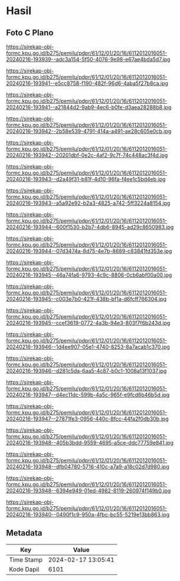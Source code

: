 # Hasil

## Foto C Plano

https://sirekap-obj-formc.kpu.go.id/b275/pemilu/pdpr/61/12/01/20/16/6112012016051-20240216-193939--adc3a154-5f50-4076-9e98-e67ae4bda5d7.jpg

https://sirekap-obj-formc.kpu.go.id/b275/pemilu/pdpr/61/12/01/20/16/6112012016051-20240216-193941--e5cc8758-f190-482f-96d6-4aba5f27b8ca.jpg

https://sirekap-obj-formc.kpu.go.id/b275/pemilu/pdpr/61/12/01/20/16/6112012016051-20240216-193941--a21844d2-9ab9-4ec6-b0fe-d3aea28288b8.jpg

https://sirekap-obj-formc.kpu.go.id/b275/pemilu/pdpr/61/12/01/20/16/6112012016051-20240216-193942--2b58e539-4791-414a-a491-ae28c605e0cb.jpg

https://sirekap-obj-formc.kpu.go.id/b275/pemilu/pdpr/61/12/01/20/16/6112012016051-20240216-193942--20201dbf-0e2c-4af2-9c7f-74c448ac3f4d.jpg

https://sirekap-obj-formc.kpu.go.id/b275/pemilu/pdpr/61/12/01/20/16/6112012016051-20240216-193943--d2a49f31-b81f-4d10-96fa-f4ee1c5bd4eb.jpg

https://sirekap-obj-formc.kpu.go.id/b275/pemilu/pdpr/61/12/01/20/16/6112012016051-20240216-193943--a5a92e92-b2a3-4825-a742-5ff3224a8154.jpg

https://sirekap-obj-formc.kpu.go.id/b275/pemilu/pdpr/61/12/01/20/16/6112012016051-20240216-193944--600f1530-b2b7-4db6-8945-ad29c8650983.jpg

https://sirekap-obj-formc.kpu.go.id/b275/pemilu/pdpr/61/12/01/20/16/6112012016051-20240216-193944--07d3474a-8d75-4e7b-8689-c83841fd353e.jpg

https://sirekap-obj-formc.kpu.go.id/b275/pemilu/pdpr/61/12/01/20/16/6112012016051-20240216-193945--46a74fa6-9793-4c9c-8806-0cb6abf00a00.jpg

https://sirekap-obj-formc.kpu.go.id/b275/pemilu/pdpr/61/12/01/20/16/6112012016051-20240216-193945--c003e7b0-421f-438b-bf1a-d6fcff766304.jpg

https://sirekap-obj-formc.kpu.go.id/b275/pemilu/pdpr/61/12/01/20/16/6112012016051-20240216-193945--ccef3619-0772-4a3b-94e3-803f7f6b243d.jpg

https://sirekap-obj-formc.kpu.go.id/b275/pemilu/pdpr/61/12/01/20/16/6112012016051-20240216-193946--1d4ee907-05e1-4740-8253-8a7acab1c370.jpg

https://sirekap-obj-formc.kpu.go.id/b275/pemilu/pdpr/61/12/01/20/16/6112012016051-20240216-193946--d281c5da-6aa5-4c87-b0c1-1008a13f1037.jpg

https://sirekap-obj-formc.kpu.go.id/b275/pemilu/pdpr/61/12/01/20/16/6112012016051-20240216-193947--d4ec11dc-599b-4a5c-965f-e9fcd6b46b5d.jpg

https://sirekap-obj-formc.kpu.go.id/b275/pemilu/pdpr/61/12/01/20/16/6112012016051-20240216-193947--27871fe3-0956-440c-8fcc-44fa2f0db30b.jpg

https://sirekap-obj-formc.kpu.go.id/b275/pemilu/pdpr/61/12/01/20/16/6112012016051-20240216-193948--405b3bdd-9559-4695-a5ce-ddc77759e841.jpg

https://sirekap-obj-formc.kpu.go.id/b275/pemilu/pdpr/61/12/01/20/16/6112012016051-20240216-193948--dfb04780-5716-410c-a7a9-a18c02d7d980.jpg

https://sirekap-obj-formc.kpu.go.id/b275/pemilu/pdpr/61/12/01/20/16/6112012016051-20240216-193948--6394e949-01ed-4982-8119-260974f149b0.jpg

https://sirekap-obj-formc.kpu.go.id/b275/pemilu/pdpr/61/12/01/20/16/6112012016051-20240216-193940--0490f1c9-950a-4fbc-bc55-5219e13bb863.jpg


## Metadata

| Key        | Value               |
| ---------- | ------------------- |
| Time Stamp | 2024-02-17 13:05:41 |
| Kode Dapil | 6101                |




